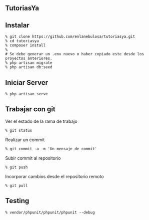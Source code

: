 ## TutoriasYa

## Instalar

```
% git clone https://github.com/enlanebulosa/tutoriasya.git
% cd tutoriasya
% composer install
%
# Se debe generar un .env nuevo o haber copiado este desde los proyectos anteriores.
% php artisan migrate
% php artisan db:seed
```

## Iniciar Server

```
% php artisan serve
```

## Trabajar con git

Ver el estado de la rama de trabajo
```
% git status
```
Realizar un commit

```
% git commit -a -m 'Un mensaje de commit'
```

Subir commit al repositorio

```
% git push
```
Incorporar cambios desde el repositorio remoto
```
% git pull
```

## Testing

```
% vendor/phpunit/phpunit/phpunit --debug
```

